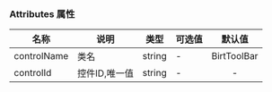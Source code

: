 ### Attributes 属性

| 名称        | 说明          | 类型   | 可选值 |   默认值    |
|-------------|---------------|--------|--------|:-----------:|
| controlName | 类名          | string | -      | BirtToolBar |
| controlId   | 控件ID,唯一值 | string | -      |      -      |